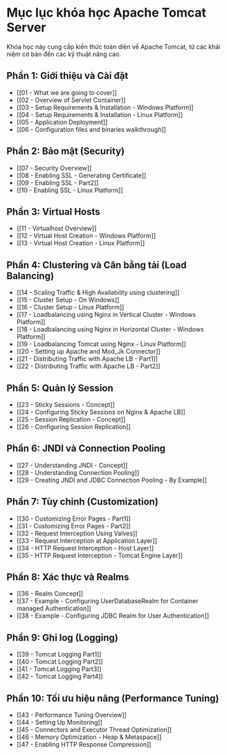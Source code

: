 # Mục lục khóa học Apache Tomcat Server

Khóa học này cung cấp kiến thức toàn diện về Apache Tomcat, từ các khái niệm cơ bản đến các kỹ thuật nâng cao.

## Phần 1: Giới thiệu và Cài đặt

- [[01 - What we are going to cover]]
- [[02 - Overview of Servlet Container]]
- [[03 - Setup Requirements & Installation - Windows Platform]]
- [[04 - Setup Requirements & Installation - Linux Platform]]
- [[05 - Application Deployment]]
- [[06 - Configuration files and binaries walkthrough]]

## Phần 2: Bảo mật (Security)

- [[07 - Security Overview]]
- [[08 - Enabling SSL - Generating Certificate]]
- [[09 - Enabling SSL - Part2]]
- [[10 - Enabling SSL - Linux Platform]]

## Phần 3: Virtual Hosts

- [[11 - Virtualhost Overview]]
- [[12 - Virtual Host Creation - Windows Platform]]
- [[13 - Virtual Host Creation - Linux Platform]]

## Phần 4: Clustering và Cân bằng tải (Load Balancing)

- [[14 - Scaling Traffic & High Availability using clustering]]
- [[15 - Cluster Setup - On Windows]]
- [[16 - Cluster Setup - Linux Platform]]
- [[17 - Loadbalancing using Nginx in Vertical Cluster - Windows Platform]]
- [[18 - Loadbalancing using Nginx in Horizontal Cluster - Windows Platform]]
- [[19 - Loadbalancing Tomcat using Nginx - Linux Platform]]
- [[20 - Setting up Apache and Mod_Jk Connector]]
- [[21 - Distributing Traffic with Apache LB - Part1]]
- [[22 - Distributing Traffic with Apache LB - Part2]]

## Phần 5: Quản lý Session

- [[23 - Sticky Sessions - Concept]]
- [[24 - Configuring Sticky Sessions on Nginx & Apache LB]]
- [[25 - Session Replication - Concept]]
- [[26 - Configuring Session Replication]]

## Phần 6: JNDI và Connection Pooling

- [[27 - Understanding JNDI - Concept]]
- [[28 - Understanding Connection Pooling]]
- [[29 - Creating JNDI and JDBC Connection Pooling - By Example]]

## Phần 7: Tùy chỉnh (Customization)

- [[30 - Customizing Error Pages - Part1]]
- [[31 - Customizing Error Pages - Part2]]
- [[32 - Request Interception Using Valves]]
- [[33 - Request Interception at Application Layer]]
- [[34 - HTTP Request Interception - Host Layer]]
- [[35 - HTTP Request Interception - Tomcat Engine Layer]]

## Phần 8: Xác thực và Realms

- [[36 - Realm Concept]]
- [[37 - Example - Configuring UserDatabaseRealm for Container managed Authentication]]
- [[38 - Example - Configuring JDBC Realm for User Authentication]]

## Phần 9: Ghi log (Logging)

- [[39 - Tomcat Logging Part1]]
- [[40 - Tomcat Logging Part2]]
- [[41 - Tomcat Logging Part3]]
- [[42 - Tomcat Logging Part4]]

## Phần 10: Tối ưu hiệu năng (Performance Tuning)

- [[43 - Performance Tuning Overview]]
- [[44 - Setting Up Monitoring]]
- [[45 - Connectors and Executor Thread Optimization]]
- [[46 - Memory Optimization - Heap & Metaspace]]
- [[47 - Enabling HTTP Response Compression]]
